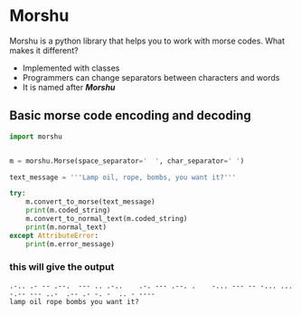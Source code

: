 # Morshu

<p>Morshu is a python library that helps you to work with morse codes. What makes it different? </p>

- Implemented with classes
- Programmers can change separators between characters and words
- It is named after <b><i>Morshu</i></b>


## Basic morse code encoding and decoding
```python
import morshu


m = morshu.Morse(space_separator='  ', char_separator=' ')

text_message = '''Lamp oil, rope, bombs, you want it?'''

try:
    m.convert_to_morse(text_message)
    print(m.coded_string)
    m.convert_to_normal_text(m.coded_string)
    print(m.normal_text)
except AttributeError:
    print(m.error_message)
```
### this will give the output

```
.-.. .- -- .--.  --- .. .-..    .-. --- .--. .    -... --- -- -... ...    -.-- --- ..-  .-- .- -. -  .. - ---- 
lamp oil rope bombs you want it?
```